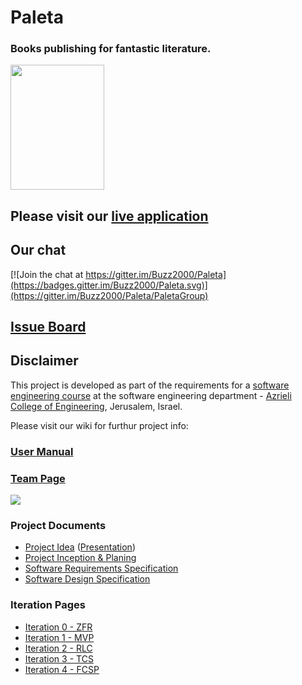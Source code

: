 # Paleta

### Books publishing for fantastic literature.

<img src="../../blob/master/IMGs_Paleta/Logo.jpg" width="150" height="200">

## Please visit our [live application](http://paletapublishing.azurewebsites.net/#/home)

## Our chat
[![Join the chat at https://gitter.im/Buzz2000/Paleta](https://badges.gitter.im/Buzz2000/Paleta.svg)](https://gitter.im/Buzz2000/Paleta/PaletaGroup)

## [Issue Board](https://huboard.com/Buzz2000/Paleta)

## Disclaimer
This project is developed as part of the requirements for a [software engineering course](https://github.com/jce-il/se-class/wiki) at the software engineering department - [Azrieli College of Engineering](http://www.jce.ac.il/), Jerusalem, Israel.

Please visit our wiki for furthur project info: 

### [User Manual](../../wiki/user-manual)

### [Team Page](../../wiki/team)
![](../../blob/master/IMGs_Paleta/team.jpg)

### Project Documents
- [Project Idea](../../blob/master/PDFs/Paleta-proposition.pdf) ([Presentation](../../blob/master/PDFs/Paleta.pdf))
- [Project Inception & Planing](../../wiki/Project-Inception-and-Planning)
- [Software Requirements Specification](../../wiki/SRS)
- [Software Design Specification](../../wiki/sds)

### Iteration Pages
- [Iteration 0 - ZFR](../../wiki/ZFR)
- [Iteration 1 - MVP](../../wiki/MVP)
- [Iteration 2 - RLC]()
- [Iteration 3 - TCS]()
- [Iteration 4 - FCSP]()



